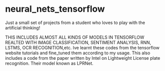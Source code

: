 # neural_nets_tensorflow
Just a small set of projects from a student who loves to play with the artificial thinking!


THIS INCLUDES ALMOST ALL KINDS OF MODELS IN TENSORFLOW REALTED WITH IMAGE CLASSIFICATION, SENTIMENT ANALYSIS, RNN, LSTMS, OCR RECOGNITION,etc.
Ive learnt these codes from the tensorflow website tutorials and fine_tuned them according to my usage.
This also includes a code from the paper written by Intel on Lightweight License plate recognition. Their model known as LPRNet.



